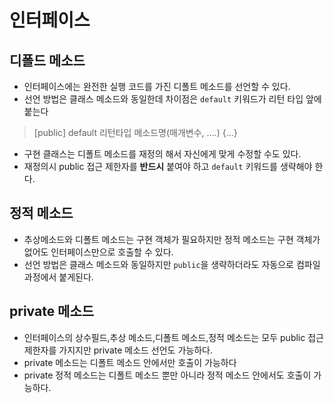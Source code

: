 # 인터페이스

## 디폴드 메소드

- 인터페이스에는 완전한 실행 코드를 가진 디폴트 메소드를 선언할 수 있다.
- 선언 방법은 클래스 메소드와 동일한데 차이점은 `default` 키워드가 리턴 타입 앞에 붙는다

> [public] default 리턴타입 메소드명(매개변수, ....) {...}

- 구현 클래스는 디폴트 메소드를 재정의 해서 자신에게 맞게 수정할 수도 있다.
- 재정의시 public 접근 제한자를 **반드시** 붙여야 하고 `default` 키워드를 생략해야 한다.

## 정적 메소드

- 추상메소드와 디폴트 메소드는 구현 객체가 필요하지만 정적 메소드는 구현 객체가 없어도 인터페이스만으로 호출할 수 있다.
- 선언 방법은 클래스 메소드와 동일하지만 `public`을 생략하더라도 자동으로 컴파일 과정에서 붙게된다.

## private 메소드

- 인터페이스의 상수필드,추상 메소드,디폴트 메소드,정적 메소드는 모두 public 접근 제한자를 가지지만 private 메소드 선언도 가능하다.
- private 메소드는 디폴트 메소드 안에서만 호출이 가능하다
- private 정적 메소드는 디폴트 메소드 뿐만 아니라 정적 메소드 안에서도 호출이 가능하다.
